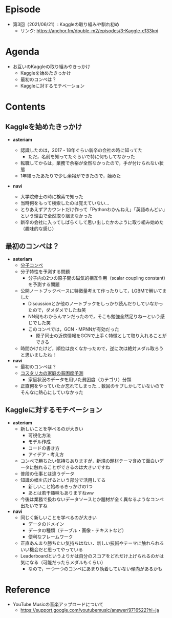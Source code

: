 # Episode
- 第3回（2021/06/21）: Kaggleの取り組みや馴れ初め
    - リンク: https://anchor.fm/double-m2/episodes/3-Kaggle-e133kpi

# Agenda
- お互いのKaggleの取り組みやきっかけ
    - Kaggleを始めたきっかけ
 	- 最初のコンペは？
 	- Kaggleに対するモチベーション

# Contents
## Kaggleを始めたきっかけ
- **asteriam**
    - 認識したのは，2017・18年ぐらい新卒の会社の時に知ってた
        - ただ，名前を知ってたぐらいで特に何もしてなかった
    - 転職してからは，業務で余裕が全然なかったので，手が付けられない状態
    - 1年経ったあたりで少し余裕ができたので，始めた

- **navi**
    - 大学院修士の時に検索で知った
    - 当時何をもって検索したのは覚えていない...
    - とりあえずアカウントだけ作って「Pythonわかんねえ」「英語めんどい」という理由で全然取り組まなかった
    - 新卒の会社に入ってしばらくして思い出したかのように取り組み始めた（趣味的な感じ）

## 最初のコンペは？
- **asteriam**
    - [分子コンペ](https://www.kaggle.com/c/champs-scalar-coupling)
    - 分子特性を予測する問題
        - 分子内の2つの原子間の磁気的相互作用（scalar coupling constant）を予測する問題
    - 公開ノートブックベースに特徴量考えて作ったりして，LGBMで解いてました
        - Discussionとか他のノートブックをしっかり読んだりしていなかったので，ダメダメでしたね笑
        - NN何もわからんマンだったので，そこも勉強全然足りねーという感じでした笑
        - このコンペでは，GCN・MPNNが有効だった
            - 原子同士の近傍情報をGCNで上手く特徴として取り入れることができる
    - 時間かけたけど，順位は良くなかったので，逆に次は絶対メダル取ろうと思いましたね！
- **navi**
    - 最初のコンペは？
    - [コスタリカの家庭の貧困度予測](https://www.kaggle.com/c/costa-rican-household-poverty-prediction)
        - 家庭状況のデータを用いた貧困度（カテゴリ）分類
    - 正直何をやっていたか忘れてしまった... 数回のサブしかしていないのでそんなに熱心にしていなかった

## Kaggleに対するモチベーション
- **asteriam**
    - 新しいことを学べるのが大きい
        - 可視化方法
        - モデル作成
        - コードの書き方
        - アイデア・考え方
    - コンペで勝ちたい気持ちありますが，新規の題材テーマ含めて面白いデータに触れることができるのは大きいですね
    - 普段の仕事とは違うデータ
    - 知識の幅を広げるという部分で活用してる
        - 新しいこと始めるきっかけの1つ
        - あとは若干趣味もありますねww
    - 今後は業務で扱わないデータソースとか題材が全く異なるようなコンペ出たいですね
- **navi**
    - 同じく新しいことを学べるのが大きい
        - データのドメイン
        - データの種類（テーブル・画像・テキストなど）
        - 便利なフレームワーク
    - 正直あんまり勝ちたい気持ちはない．新しい技術やテーマに触れられるいい機会だと思ってやっている
    - Leaderboardというよりかは自分のスコアをどれだけ上げられるのかは気になる（可能だったらメダルもくらい）
        - なので，一つ一つのコンペにあまり執着していない傾向があるかも

# Reference
- YouTube Musicの音楽アップロードについて
    - https://support.google.com/youtubemusic/answer/9716522?hl=ja